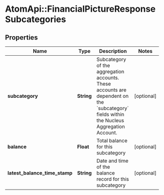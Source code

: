 # AtomApi::FinancialPictureResponseSubcategories

## Properties
Name | Type | Description | Notes
------------ | ------------- | ------------- | -------------
**subcategory** | **String** | Subcategory of the aggregation accounts. These accounts are dependent on the &#x60;subcategory&#x60; fields within the Nucleus Aggregation Account. | [optional] 
**balance** | **Float** | Total balance for this subcategory | [optional] 
**latest_balance_time_stamp** | **String** | Date and time of the balance record for this subcategory | [optional] 



